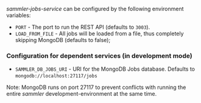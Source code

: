 
_sammler-jobs-service_ can be configured by the following environment variables:

- `PORT` - The port to run the REST API (defaults to `3003`).
- `LOAD_FROM_FILE` - All jobs will be loaded from a file, thus completely skipping MongoDB (defaults to false);

### Configuration for dependent services (in development mode)

- `SAMMLER_DB_JOBS_URI` - URI for the MongoDB Jobs database. Defaults to `mongodb://localhost:27117/jobs`

Note: MongoDB runs on port 27117 to prevent conflicts with running the entire _sammler_ development-environment at the same time.

